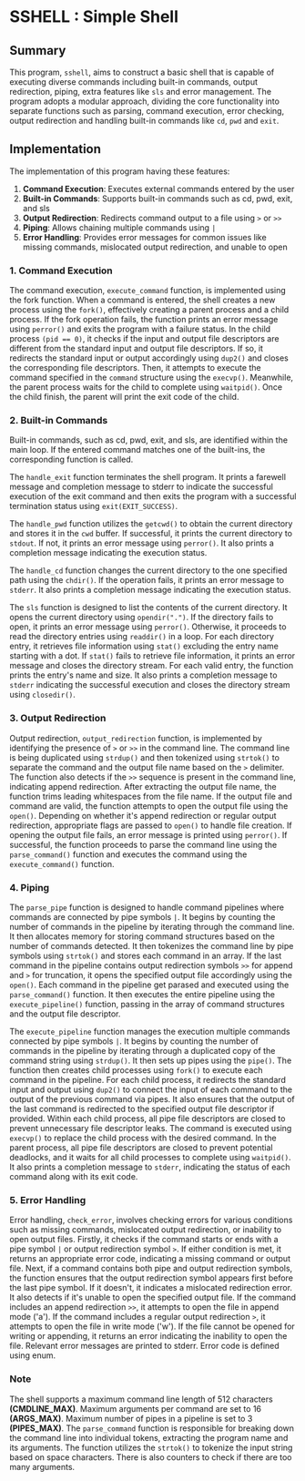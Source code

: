 # SSHELL : Simple Shell
## Summary
This program, `sshell`, aims to construct a basic shell that is capable of executing diverse commands including built-in commands, output redirection, piping, extra features like `sls` and error management. The program adopts a modular approach, dividing the core functionality into separate functions such as parsing, command execution, error checking, output redirection and handling built-in commands like `cd`, `pwd` and `exit`.

## Implementation
The implementation of this program having these features:
1. **Command Execution**: Executes external commands entered by the user
2. **Built-in Commands**: Supports built-in commands such as cd, pwd, exit, and sls
3. **Output Redirection**: Redirects command output to a file using `>` or `>>`
4. **Piping**: Allows chaining multiple commands using `|`
5. **Error Handling**: Provides error messages for common issues like missing
   commands, mislocated output redirection, and unable to open

### 1. Command Execution
The command execution, `execute_command` function, is implemented using the fork function. When a command is
entered, the shell creates a new process using the `fork()`, effectively creating a parent process and a child process. If the fork operation fails, the function prints an error message using `perror()` and exits the program with a failure status. In the child process `(pid == 0)`, it checks if the input and output file descriptors are different from the standard input and output file descriptors. If so, it redirects the standard input or output accordingly using  `dup2()` and closes the corresponding file descriptors. Then, it attempts to execute the command specified in the `command` structure using the `execvp()`. Meanwhile, the parent process waits
for the child to complete using `waitpid()`. Once the child finish, the parent will
print the exit code of the child.

### 2. Built-in Commands
Built-in commands, such as cd, pwd, exit, and sls, are identified within the
main loop. If the entered command matches one of the built-ins, the
corresponding function is called.

The `handle_exit` function terminates the shell program. It prints a farewell message and completion message to stderr to indicate the successful execution of the exit command and then exits the program with a successful termination status using `exit(EXIT_SUCCESS)`.

The `handle_pwd` function utilizes the `getcwd()` to obtain the current directory and stores it in the `cwd` buffer. If successful, it prints the current directory to `stdout`. If not, it prints an error message using `perror()`. It also prints a completion message indicating the execution status.

The `handle_cd` function changes the current directory to the one specified path using the `chdir()`. If the operation fails, it prints an error message to `stderr`. It also prints a completion message indicating the execution status.

The `sls` function is designed to list the contents of the current directory. It opens the current directory using `opendir(".")`. If the directory fails to open, it prints an error message using `perror()`. Otherwise, it proceeds to read the directory entries using `readdir()` in a loop. For each directory entry, it retrieves file information using `stat()` excluding the entry name starting with a dot. If `stat()` fails to retrieve file information, it prints an error message and closes the directory stream. For each valid entry, the function prints the entry's name and size. It also prints a completion message to `stderr` indicating the successful execution and closes the directory stream using `closedir()`.

### 3. Output Redirection
Output redirection, `output_redirection` function, is implemented by identifying the presence of `>` or `>>` in the
command line. The command line is being duplicated using `strdup()` and then tokenized using `strtok()` to separate the command and the output file name based on the `>` delimiter. The function also detects if the `>>` sequence is present in the command line, indicating append redirection. After extracting the output file name, the function trims leading whitespaces from the file name. If the output file and command are valid, the function attempts to open the output file using the `open()`. Depending on whether it's append redirection or regular output redirection, appropriate flags are passed to `open()` to handle file creation. If opening the output file fails, an error message is printed using `perror()`. If successful, the function proceeds to parse the command line using the `parse_command()` function and executes the command using the `execute_command()` function.

### 4. Piping
The `parse_pipe` function is designed to handle command pipelines where commands are connected by pipe symbols `|`. It begins by counting the number of commands in the pipeline by iterating through the command line. It then allocates memory for storing command structures based on the number of commands detected. It then tokenizes the command line by pipe symbols using `strtok()` and stores each command in an array. If the last command in the pipeline contains output redirection symbols `>>` for append and `>` for truncation, it opens the specified output file accordingly using the `open()`. Each command in the pipeline get parased and executed using the `parse_command()` function. It then executes the entire pipeline using the `execute_pipeline()` function, passing in the array of command structures and the output file descriptor.

The `execute_pipeline` function manages the execution multiple commands connected by pipe symbols `|`. It begins by counting the number of commands in the pipeline by iterating through a duplicated copy of the command string using `strdup()`. It then sets up pipes using the `pipe()`. The function then creates child processes using `fork()` to execute each command in the pipeline. For each child process, it redirects the standard input and output using `dup2()` to connect the input of each command to the output of the previous command via pipes. It also ensures that the output of the last command is redirected to the specified output file descriptor if provided. Within each child process, all pipe file descriptors are closed to prevent unnecessary file descriptor leaks. The command is executed using `execvp()` to replace the child process with the desired command. In the parent process, all pipe file descriptors are closed to prevent potential deadlocks, and it waits for all child processes to complete using `waitpid()`. It also prints a completion message to `stderr`, indicating the status of each command along with its exit code.

### 5. Error Handling
Error handling, `check_error`, involves checking errors for various conditions such as missing
commands, mislocated output redirection, or inability to open output files. Firstly, it checks if the command starts or ends with a pipe symbol `|` or output redirection symbol `>`. If either condition is met, it returns an appropriate error code, indicating a missing command or output file.
Next, if a command contains both pipe and output redirection symbols, the function ensures that the output redirection symbol appears first before the last pipe symbol. If it doesn't, it indicates a mislocated redirection error. It also detects if it's unable to open the specified output file. If the command includes an append redirection `>>`, it attempts to open the file in append mode ('a'). If the command includes a regular output redirection `>`, it attempts to open the file in write mode ('w'). If the file cannot be opened for writing or appending, it returns an error indicating the inability to open the file. Relevant error messages are printed to stderr. Error code is defined using enum.

### Note
The shell supports a maximum command line length of 512 characters
**(CMDLINE_MAX)**. Maximum arguments per command are set to 16 **(ARGS_MAX)**. Maximum
number of pipes in a pipeline is set to 3 **(PIPES_MAX)**. The `parse_command`
function is responsible for breaking down the command line into individual
tokens, extracting the program name and its arguments. The function utilizes the
`strtok()` to tokenize the input string based on space characters. There is
also counters to check if there are too many arguments.


